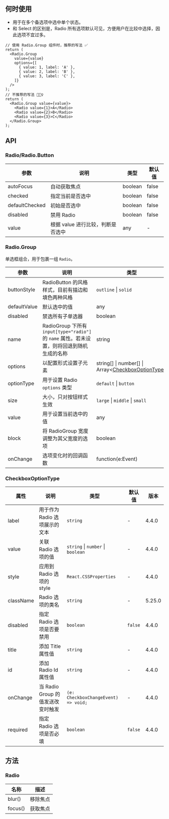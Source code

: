## 何时使用
- 用于在多个备选项中选中单个状态。
- 和 Select 的区别是，Radio 所有选项默认可见，方便用户在比较中选择，因此选项不宜过多。
```tsx
// 使用 Radio.Group 组件时，推荐的写法 ✅
return (
  <Radio.Group
    value={value}
    options={[
      { value: 1, label: 'A' },
      { value: 2, label: 'B' },
      { value: 3, label: 'C' },
    ]}
  />
);
// 不推荐的写法 🙅🏻‍♀️
return (
  <Radio.Group value={value}>
    <Radio value={1}>A</Radio>
    <Radio value={2}>B</Radio>
    <Radio value={3}>C</Radio>
  </Radio.Group>
);
```
## API
### Radio/Radio.Button
<!-- prettier-ignore -->
| 参数 | 说明 | 类型 | 默认值 |
| --- | --- | --- | --- |
| autoFocus | 自动获取焦点 | boolean | false |
| checked | 指定当前是否选中 | boolean | false |
| defaultChecked | 初始是否选中 | boolean | false |
| disabled | 禁用 Radio | boolean | false |
| value | 根据 value 进行比较，判断是否选中 | any | - |
### Radio.Group
单选框组合，用于包裹一组 `Radio`。
<!-- prettier-ignore -->
| 参数 | 说明 | 类型 | 默认值 | 版本 |
| --- | --- | --- | --- | --- |
| buttonStyle | RadioButton 的风格样式，目前有描边和填色两种风格 | `outline` \| `solid` | `outline` |  |  |
| defaultValue | 默认选中的值 | any | - |  |  |
| disabled | 禁选所有子单选器 | boolean | false |  |  |
| name | RadioGroup 下所有 `input[type="radio"]` 的 `name` 属性。若未设置，则将回退到随机生成的名称 | string | - |  |  |
| options | 以配置形式设置子元素 | string\[] \| number\[] \| Array&lt;[CheckboxOptionType](#checkboxoptiontype)> | - |  |  |
| optionType | 用于设置 Radio `options` 类型 | `default` \| `button` | `default` | 4.4.0 |  |
| size | 大小，只对按钮样式生效 | `large` \| `middle` \| `small` | - |  |  |
| value | 用于设置当前选中的值 | any | - |  |  |
| block | 将 RadioGroup 宽度调整为其父宽度的选项 | boolean | false | 5.21.0 |  |
| onChange | 选项变化时的回调函数 | function(e:Event) | - |  |  |
### CheckboxOptionType
| 属性 | 说明 | 类型 | 默认值 | 版本 |
| --- | --- | --- | --- | --- |
| label | 用于作为 Radio 选项展示的文本 | `string` | - | 4.4.0 |
| value | 关联 Radio 选项的值 | `string` \| `number` \| `boolean` | - | 4.4.0 |
| style | 应用到 Radio 选项的 style | `React.CSSProperties` | - | 4.4.0 |
| className | Radio 选项的类名 | `string` | - | 5.25.0 |
| disabled | 指定 Radio 选项是否要禁用 | `boolean` | `false` | 4.4.0 |
| title | 添加 Title 属性值 | `string` | - | 4.4.0 |
| id | 添加 Radio Id 属性值 | `string` | - | 4.4.0 |
| onChange | 当 Radio Group 的值发送改变时触发 | `(e: CheckboxChangeEvent) => void;` | - | 4.4.0 |
| required | 指定 Radio 选项是否必填 | `boolean` | `false` | 4.4.0 |
## 方法
### Radio
| 名称    | 描述     |
| ------- | -------- |
| blur()  | 移除焦点 |
| focus() | 获取焦点 |
